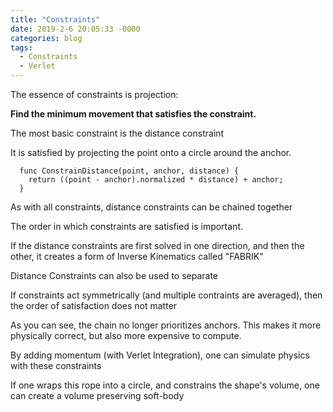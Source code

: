 ```yaml
---
title: "Constraints"
date: 2019-2-6 20:05:33 -0000
categories: blog
tags:
  - Constraints
  - Verlet
---
```

The essence of constraints is projection:

**Find the minimum movement that satisfies the constraint.**

The most basic constraint is the distance constraint

<!-- Load the Paper.js library -->
<script type="text/javascript" src="../../assets/js/paper-full.min.js"></script>
<script type="text/paperscript" canvas="distance1">
// The distance between the mouse and the point:
var length = 50;

//The Black Circle
var circle = new Path.Circle(view.center, length);
circle.strokeWidth = 1;
circle.strokeColor = 'black';

//The Black Ball	
var ball = new Path.Circle(view.center, 5);
ball.strokeWidth = 10;
ball.strokeColor = 'black';

//Records the mouse position
var mousePos = view.center;
function onMouseMove(event) {
	mousePos = event.point;
	
	circle.position = mousePos;

  var toNext = mousePos - ball.position;
	if (toNext.length > length) {
    	toNext.length = length;
    	var offset = (mousePos - ball.position) - toNext;
    	ball.position += offset;
	}
}

//Subscribe to prevent scrolling on iOS
function onMouseDown(event) {}
function onMouseUp(event) {}
</script>
<canvas id="distance1" width="350" height="350"></canvas>

It is satisfied by projecting the point onto a circle around the anchor.

~~~ guess-lang
  func ConstrainDistance(point, anchor, distance) {
    return ((point - anchor).normalized * distance) + anchor;
  }
~~~


As with all constraints, distance constraints can be chained together

<script type="text/paperscript" canvas="distance2">
// The number of points in the rope:
var points = 10;
// The distance between the points:
var length = 25;

//The Red Rope (and its previous positions)
var rope = new Path({
	strokeColor: 'red',
	strokeWidth: 5,
	strokeCap: 'round'
});
var start = view.center;
for (var i = 0; i < points; i++) {
	rope.add(start + new Point(i * length, 0));
}

//Records the mouse position
var mousePos = view.center;
function onMouseMove(event) {
	mousePos = event.point;
	
  //Set the first link's position to be at the mouse
	rope.segments[0].point = mousePos;
	for (var i = 0; i < points - 1; i++) {
        var segment = rope.segments[i];
		var nextSegment = rope.segments[i + 1];

		//Pull the segments toward eachother
		var toNext = segment.point - nextSegment.point;
		toNext.length = length;
		var offset = (segment.point - nextSegment.point) - toNext;
		nextSegment.point += offset;
	}
}

//Projects 'currentPoint' to be within 'distance' of 'anchor'
function setDistance(currentPoint, anchor, distance) {
	var toAnchor = currentPoint - anchor;
	toAnchor.length = distance;
	return toAnchor + anchor;
}

function onFrame(event) {
    //Give the rope its buttery smoothness
    rope.smooth({ type: 'continuous' });
}

function onMouseDown(event) {
	rope.fullySelected = true;
}

function onMouseUp(event) {
	rope.fullySelected = false;
}
</script>
<canvas id="distance2" width="350" height="350"></canvas>

The order in which constraints are satisfied is important.

If the distance constraints are first solved in one direction, and then the other, it creates a form of Inverse Kinematics called "FABRIK"

<script type="text/paperscript" canvas="distance3">
// The number of points in the rope:
var points = 4;
// The distance between the points:
var length = 50;

//The Red Rope (and its previous positions)
var rope = new Path({
	strokeColor: 'red',
	strokeWidth: 5,
	strokeCap: 'round'
});
var start = view.center;
for (var i = 0; i < points; i++) {
	rope.add(start + new Point(i * length, 0));
}

//The Black Ball	
var ball = new Path.Circle(view.center, 5);
ball.strokeWidth = 10;
ball.strokeColor = 'black';

//Records the mouse position
var mousePos = view.center;
function onMouseMove(event) {
	mousePos = event.point;
}

//Projects 'currentPoint' to be within 'distance' of 'anchor'
function setDistance(currentPoint, anchor, distance) {
	var toAnchor = currentPoint - anchor;
	toAnchor.length = distance;
	return toAnchor + anchor;
}

function onFrame(event) {
    //Set the first link's position to be at the mouse
    //And solve from first to last
	rope.segments[0].point = mousePos;
	for (var i = 0; i < points - 1; i++) {
		rope.segments[i + 1].point = 
		    setDistance(rope.segments[i + 1].point, 
		                rope.segments[i].point, length);
	}
	
	//Set the last link's position to be at the anchor
	//And solve from last to first
	rope.segments[points-1].point = ball.position;
	for (var i = points - 1; i > 0; i--) {
		rope.segments[i - 1].point = 
		    setDistance(rope.segments[i - 1].point, 
		                rope.segments[i].point, length);
	}
    
    rope.smooth({ type: 'geometric', factor: 0.1});
}

function onMouseDown(event) {
	rope.fullySelected = true;
}

function onMouseUp(event) {
	rope.fullySelected = false;
}
</script>
<canvas id="distance3" width="350" height="350"></canvas>

Distance Constraints can also be used to separate

<script type="text/paperscript" canvas="distance4">
// The distance between the mouse and the point:
var length = 50;
// The number of balls:
var num = 20;

//The Black Circle
var circle = new Path.Circle(view.center, length);
circle.strokeWidth = 1;
circle.strokeColor = 'black';

//The Black Balls
var balls = [];
for(i = 0; i < num; i++){
    balls.push(Path.Circle(view.center + new Point((Math.random() * 100)-50, 
                                                   (Math.random() * 100)-50), 5));
    balls[i].strokeWidth = 10;
    balls[i].strokeColor = 'black';
}

//Records the mouse position
var mousePos = view.center;
function onMouseMove(event) {
	mousePos = event.point;
}

function onFrame(event) {
	circle.position = mousePos;

    //Separate the balls from the mouse
    for(i = 0; i < num; i++){
        var toNext = circle.position - balls[i].position;
	    if (toNext.length < length+10) {
        	toNext.length = length+10;
        	var offset = (circle.position - balls[i].position) - toNext;
        	balls[i].position += offset;
	    }
    }
    
    //Separate the balls from each other
    for(i = 0; i < num; i++){
        for(j = i; j < num; j++){
            var toNext = balls[j].position - balls[i].position;
	        if (toNext.length < 20) {
            	toNext.length = 20;
            	var offset = (balls[j].position - balls[i].position) - toNext;
            	balls[i].position += offset / 2;
            	balls[j].position -= offset / 2;
	        }
        }
    }
}
//Subscribe to prevent scrolling on iOS
function onMouseDown(event) {}
function onMouseUp(event) {}
</script>
<canvas id="distance4" width="350" height="350"></canvas>

If constraints act symmetrically (and multiple contraints are averaged), then the order of satisfaction does not matter

<script type="text/paperscript" canvas="line4">
// The number of points in the rope:
var points = 10;
// The distance between the points:
var length = 10;

//The Red Rope (and its previous positions)
var rope = new Path({
	strokeColor: 'red',
	strokeWidth: 5,
	strokeCap: 'round'
});
var start = view.center;
for (var i = 0; i < points; i++) {
	rope.add(start + new Point(i * length, 0));
}

//The Black Ball	
var ball = new Path.Circle(view.center, 5);
ball.strokeWidth = 10;
ball.strokeColor = 'black';

//Records the mouse position
var mousePos = view.center;
function onMouseMove(event) {
	mousePos = event.point;
}

//Projects 'currentPoint' to be within 'distance' of 'anchor'
function setDistance(currentPoint, anchor, distance) {
	var toAnchor = currentPoint - anchor;
	toAnchor.length = distance;
	return toAnchor + anchor;
}

function onFrame(event) {
	//Iterate 10 times to resolve the constraints
	for (var j = 0; j < 10; j++) {
		for (var i = 0; i < points - 1; i++) {
			var nextSegment = rope.segments[i + 1];

			//Pull the segments toward eachother
			var segment = rope.segments[i];
			var toNext = segment.point - nextSegment.point;
			if (toNext.length > length) {
				toNext.length = length;
				var offset = (segment.point - nextSegment.point) - toNext;
				nextSegment.point += offset / 2;
				segment.point -= offset / 2;
			}

			//Set the first link's position to be at the mouse
			if (i == 0) rope.segments[0].point = mousePos;
		}
		rope.segments[points-1].point = view.center;
	}

	//Give the rope its buttery smoothness
	rope.smooth({ type: 'continuous' });
}

function onMouseDown(event) {
	rope.fullySelected = true;
}

function onMouseUp(event) {
	rope.fullySelected = false;
}
</script>
<canvas id="line4" width="350" height="350"></canvas>

As you can see, the chain no longer prioritizes anchors.  This makes it more physically correct, but also more expensive to compute.

By adding momentum (with Verlet Integration), one can simulate physics with these constraints

<script type="text/paperscript" src="../../assets/js/RedRope.js" canvas="redRope"></script>
<canvas id="redRope" width="350" height="350"></canvas>

If one wraps this rope into a circle, and constrains the shape's volume, one can create a volume preserving soft-body

<script type="text/paperscript" src="../../assets/js/VolumeBlob.js" canvas="softBody"></script>
<canvas id="softBody" width="350" height="350"></canvas>